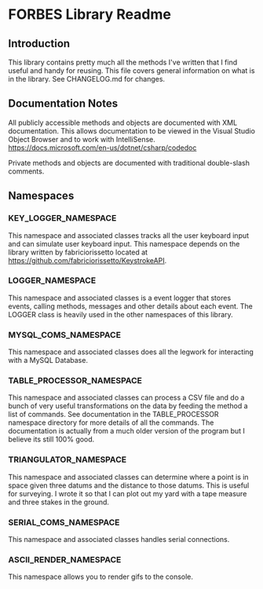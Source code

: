 # FORBES Library Readme

## Introduction

This library contains pretty much all the methods I've written that I find useful and handy for reusing. This file covers general information on what is in the library. See CHANGELOG.md for changes.

## Documentation Notes

All publicly accessible methods and objects are documented with XML documentation. This allows documentation to be viewed in the Visual Studio Object Browser and to work with IntelliSense. https://docs.microsoft.com/en-us/dotnet/csharp/codedoc

Private methods and objects are documented with traditional double-slash comments.

## Namespaces

### KEY_LOGGER_NAMESPACE

This namespace and associated classes tracks all the user keyboard input and can simulate user keyboard input. This namespace depends on the library written by fabriciorissetto located at https://github.com/fabriciorissetto/KeystrokeAPI.

### LOGGER_NAMESPACE

This namespace and associated classes is a event logger that stores events, calling methods, messages and other details about each event. The LOGGER class is heavily used in the other namespaces of this library.

### MYSQL_COMS_NAMESPACE

This namespace and associated classes does all the legwork for interacting with a MySQL Database.

### TABLE_PROCESSOR_NAMESPACE

This namespace and associated classes can process a CSV file and do a bunch of very useful transformations on the data by feeding the method a list of commands. See documentation in the TABLE_PROCESSOR namespace directory for more details of all the commands. The documentation is actually from a much older version of the program but I believe its still 100% good.

### TRIANGULATOR_NAMESPACE

This namespace and associated classes can determine where a point is in space given three datums and the distance to those datums. This is useful for surveying. I wrote it so that I can plot out my yard with a tape measure and three stakes in the ground.

### SERIAL_COMS_NAMESPACE

This namespace and associated classes handles serial connections.

### ASCII_RENDER_NAMESPACE

This namespace allows you to render gifs to the console.